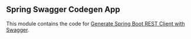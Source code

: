 ## Spring Swagger Codegen App

This module contains the code for [Generate Spring Boot REST Client with Swagger](http://www.baeldung.com/spring-boot-rest-client-swagger-codegen).
